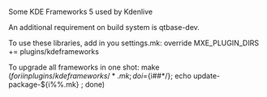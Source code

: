 Some KDE Frameworks 5 used by Kdenlive

An additional requirement on build system is qtbase-dev.

To use these libraries, add in you settings.mk:
override MXE_PLUGIN_DIRS += plugins/kdeframeworks

To upgrade all frameworks in one shot:
make $(for i in plugins/kdeframeworks/*.mk ; do i=${i##*/}; echo update-package-${i%%.mk} ; done)
